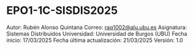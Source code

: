 # EPO1-1C-SISDIS2025
Autor: Rubén Alonso Quintana
Correo: raq1002@alu.ubu.es
Asignatura: Sistemas Distribuidos
Universidad: Universidad de Burgos (UBU)
Fecha inicio: 17/03/2025
Fecha última actualización: 21/03/2025
Versión: 1.0
